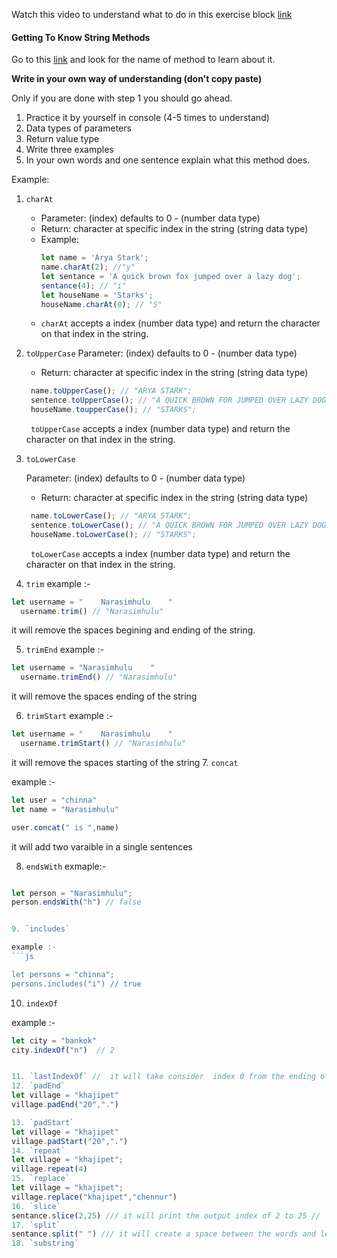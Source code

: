 Watch this video to understand what to do in this exercise block [link](https://www.youtube.com/watch?v=zGpplZj4zY0&feature=youtu.be)

#### Getting To Know String Methods

Go to this [link](https://developer.mozilla.org/en-US/docs/Web/JavaScript/Reference/Global_Objects/String) and look for the name of method to learn about it.

**Write in your own way of understanding (don't copy paste)**

Only if you are done with step 1 you should go ahead.

1. Practice it by yourself in console (4-5 times to understand)
2. Data types of parameters
3. Return value type
4. Write three examples
5. In your own words and one sentence explain what this method does.

Example:

1. `charAt`

   - Parameter: (index) defaults to 0 - (number data type)
   - Return: character at specific index in the string (string data type)
   - Example:
     ```js
     let name = 'Arya Stark';
     name.charAt(2); //"y"
     let sentance = 'A quick brown fox jumped over a lazy dog';
     sentance(4); // "i"
     let houseName = 'Starks';
     houseName.charAt(0); // "S"
     ```
   - `charAt` accepts a index (number data type) and return the character on that index in the string.

2. `toUpperCase`
    Parameter: (index) defaults to 0 - (number data type)
   - Return: character at specific index in the string (string data type)
   ```js
    name.toUpperCase(); // "ARYA STARK";
    sentence.toUpperCase(); // "A QUICK BROWN FOR JUMPED OVER LAZY DOG";
    houseName.toupperCase(); // "STARKS";
    ```
     ` toUpperCase`  accepts a index (number data type) and return the character on that index in the string.


3. `toLowerCase`

     Parameter: (index) defaults to 0 - (number data type)
   - Return: character at specific index in the string (string data type)
   ```js
    name.toLowerCase(); // "ARYA STARK";
    sentence.toLowerCase(); // "A QUICK BROWN FOR JUMPED OVER LAZY DOG";
    houseName.toLowerCase(); // "STARKS";
    ```
     ` toLowerCase`  accepts a index (number data type) and return the character on that index in the string.


4. `trim`
example :- 
```js 
let username = "    Narasimhulu    "
  username.trim() // "Narasimhulu"
  ```
  it will remove the spaces begining and ending of the string.

5. `trimEnd`
example :- 
```js 
let username = "Narasimhulu    "
  username.trimEnd() // "Narasimhulu"
  ```
  it will remove the spaces ending of the string


6. `trimStart`
example :- 
```js 
let username = "    Narasimhulu    "
  username.trimStart() // "Narasimhulu"
  ```
  it will remove the spaces starting of the string
7. `concat`

example :-
```js
let user = "chinna"
let name = "Narasimhulu"

user.concat(" is ",name)
```
it will add two varaible in a single sentences

8. `endsWith`
exmaple:-
```js

let person = "Narasimhulu";
person.endsWith("h") // false


9. `includes`

example :- 
```js

let persons = "chinna";
persons.includes("i") // true

```
10. `indexOf`

example :-
```js
let city = "bankok"
city.indexOf("n")  // 2


11. `lastIndexOf` //  it will take consider  index 0 from the ending of the word
12. `padEnd`
let village = "khajipet"
village.padEnd("20",".")

13. `padStart`
let village = "khajipet"
village.padStart("20",".")
14. `repeat`
let village = "khajipet";
village.repeat(4)
15. `replace`
let village = "khajipet";
village.replace("khajipet","chennur")
16. `slice`
sentance.slice(2,25) /// it will print the output index of 2 to 25 //  output :- "quick brown f"
17. `split`
sentance.split(" ") /// it will create a space between the words and letters . by using double quotes with space it will create spaces between the words. without space between the double quotes it will create a space between the letters in the word
18. `substring`
